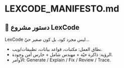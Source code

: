 # LEXCODE_MANIFESTO.md

## 🌌 دستور مشروع LexCode
LexCode ليس مجرد كود، بل كون صغير حيّ…

- نطاق العمل: مكتبات، قواعد بيانات، تطبيقات/ويب.
- الرؤية: ذاكرة حيّة + مهندس شامل + حارس أمن وجودة.
- الأوامر: Generate / Explain / Fix / Review / Trace.
